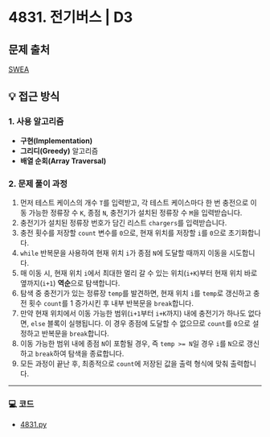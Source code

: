 # 4831. 전기버스 | D3

## 문제 출처
[SWEA](https://swexpertacademy.com/main/code/problem/problemDetail.do?contestProbId=AWTLS24ao9ADFAVT&categoryId=AWTLS24ao9ADFAVT&categoryType=CODE)

## 💡 접근 방식

### 1. 사용 알고리즘
* **구현(Implementation)**
* **그리디(Greedy)** 알고리즘
* **배열 순회(Array Traversal)**

### 2. 문제 풀이 과정
1.  먼저 테스트 케이스의 개수 `T`를 입력받고, 각 테스트 케이스마다 한 번 충전으로 이동 가능한 정류장 수 `K`, 종점 `N`, 충전기가 설치된 정류장 수 `M`을 입력받습니다.
2.  충전기가 설치된 정류장 번호가 담긴 리스트 `chargers`를 입력받습니다.
3.  충전 횟수를 저장할 `count` 변수를 `0`으로, 현재 위치를 저장할 `i`를 `0`으로 초기화합니다.
4.  `while` 반복문을 사용하여 현재 위치 `i`가 종점 `N`에 도달할 때까지 이동을 시도합니다.
5.  매 이동 시, 현재 위치 `i`에서 최대한 멀리 갈 수 있는 위치(`i+K`)부터 현재 위치 바로 옆까지(`i+1`) **역순**으로 탐색합니다.
6.  탐색 중 충전기가 있는 정류장 `temp`를 발견하면, 현재 위치 `i`를 `temp`로 갱신하고 충전 횟수 `count`를 1 증가시킨 후 내부 반복문을 `break`합니다.
7.  만약 현재 위치에서 이동 가능한 범위(`i+1`부터 `i+K`까지) 내에 충전기가 하나도 없다면, `else` 블록이 실행됩니다. 이 경우 종점에 도달할 수 없으므로 `count`를 `0`으로 설정하고 반복문을 `break`합니다.
8.  이동 가능한 범위 내에 종점 `N`이 포함될 경우, 즉 `temp >= N`일 경우 `i`를 `N`으로 갱신하고 `break`하여 탐색을 종료합니다.
9.  모든 과정이 끝난 후, 최종적으로 `count`에 저장된 값을 출력 형식에 맞춰 출력합니다.

---

### 💻 코드
* [4831.py](4831.py)